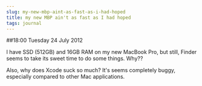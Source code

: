```yaml
---
slug: my-new-mbp-aint-as-fast-as-i-had-hoped
title: my new MBP ain't as fast as I had hoped
tags: journal
---
```


##18:00 Tuesday 24 July 2012

I have SSD (512GB) and 16GB RAM on my new MacBook Pro, but still, Finder seems to take its sweet time to do some things. Why??

 

Also, why does Xcode suck so much? It's seems completely buggy, especially compared to other Mac applications.
